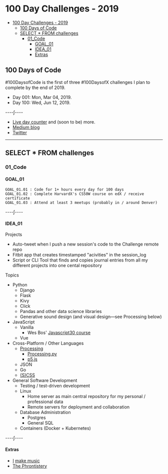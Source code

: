 # 100 Day Challenges - 2019

- [100 Day Challenges - 2019](#100-day-challenges---2019)
  - [100 Days of Code](#100-days-of-code)
  - [SELECT * FROM challenges](#select--from-challenges)
    - [01_Code](#01code)
      - [GOAL_01](#goal01)
      - [IDEA_01](#idea01)
      - [Extras](#extras)

## 100 Days of Code

\#100DaysofCode is the first of three #100DaysofX challenges I plan to complete by the end of 2019.

- Day 001: Mon, Mar 04, 2019.
- Day 100: Wed, Jun 12, 2019.

----∫----

- [Live day counter](https://tobyreaper.com/) and (soon to be) more.
- [Medium blog](https://medium.com/@tobiasfyi)
- [Twitter](https://twitter.com/tobiasfyi)

---

## SELECT * FROM challenges

### 01_Code

#### GOAL_01

    GOAL_01.01 : Code for 1+ hours every day for 100 days  
    GOAL_01.02 : Complete HarvardX's CS50W course on edX / receive certificate  
    GOAL_01.03 : Attend at least 3 meetups (probably in / around Denver)  

----∫----

#### IDEA_01

Projects

- Auto-tweet when I push a new session's code to the Challenge remote repo
- Fitbit app that creates timestamped "acivities"  in the session_log
- Script or CLI Tool that finds and copies journal entries from all my different projects into one cental repository

Topics

- Python
  - Django
  - Flask
  - Kivy
  - Click
  - Pandas and other data science libraries
  - Generative sound design (and visual design—see Processing below)
- JavaScript
  - Vanilla
    - Wes Bos' [Javascript30 course](https://javascript30.com/)
  - Vue
- Cross-Platform / Other Languages
  - [Processing](https://processing.org/)
    - [Processing.py](https://py.processing.org/)
    - [p5.js](http://p5js.org/)
  - JSON
  - Go
  - [(S)CSS](https://sass-lang.com/styleguide)
- General Software Development
  - Testing / test-driven development
  - Linux
    - Home server as main central repository for my personal / professional data
    - Remote servers for deployment and collaboration
  - Database Administration
    - Postgres
    - General SQL
  - Containers (Docker + Kubernetes)

----∫----

#### Extras

- [I](https://soundcloud.com/adrianjeopard) [make music](https://soundcloud.com/seigyn)
- [The Phrontistery](http://phrontistery.info/index.html)